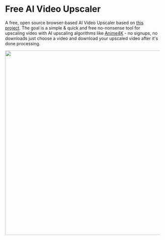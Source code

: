 # Free AI Video Upscaler

A free, open source browser-based AI Video Upscaler based on [this project](https://github.com/sb2702/websr). The goal is a simple & quick and free no-nonsense tool for upscaling video with AI upscaling algorithms like [Anime4K](https://github.com/bloc97/Anime4K) - no signups, no downloads just choose a video and download your upscaled video after it's done processing.

<img src="https://github.com/sb2702/free-ai-video-upscaler/assets/5678502/60ed1132-b21d-4ecf-917d-f4ae831bb91c"  width="600" />

